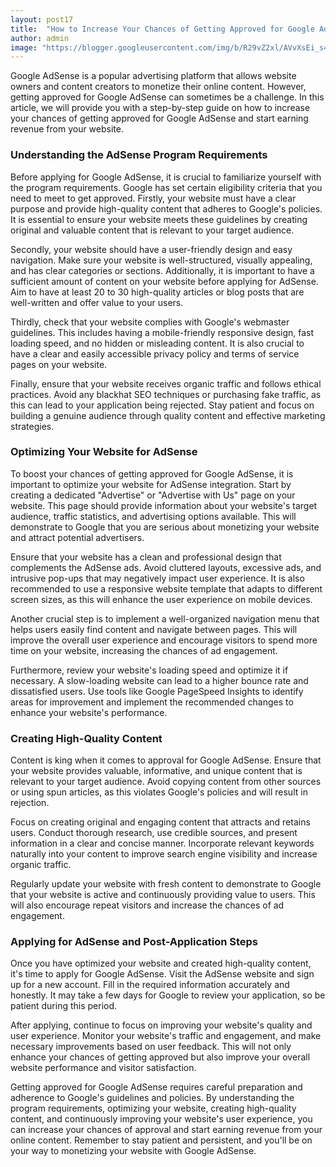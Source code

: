 ```yaml
---
layout: post17
title:  "How to Increase Your Chances of Getting Approved for Google AdSense"
author: admin
image: "https://blogger.googleusercontent.com/img/b/R29vZ2xl/AVvXsEi_s41xSMqoIiyP1hAx-9D3atamGg_Asu8dpxwxUxdHHwCOh7if_jX2AYfbttEW5gI9GbmwqWTDfnDx0YDvzGYxFNIvIa_28opze4TW_DqlIaItV98FaHyA1m2YEc8_BcNakz2trFFirFi6jk7wbinPB_6aNFgkI9qMAPWICbZuoiA1uLjSyQI_w4vS0zt3/s1600/images%20%2816%29.jpeg"
---
```







<p>Google AdSense is a popular advertising platform that allows website owners and content creators to monetize their online content. However, getting approved for Google AdSense can sometimes be a challenge. In this article, we will provide you with a step-by-step guide on how to increase your chances of getting approved for Google AdSense and start earning revenue from your website.</p>
<h3>Understanding the AdSense Program Requirements</h3>
<p>Before applying for Google AdSense, it is crucial to familiarize yourself with the program requirements. Google has set certain eligibility criteria that you need to meet to get approved. Firstly, your website must have a clear purpose and provide high-quality content that adheres to Google's policies. It is essential to ensure your website meets these guidelines by creating original and valuable content that is relevant to your target audience.</p>
<p>Secondly, your website should have a user-friendly design and easy navigation. Make sure your website is well-structured, visually appealing, and has clear categories or sections. Additionally, it is important to have a sufficient amount of content on your website before applying for AdSense. Aim to have at least 20 to 30 high-quality articles or blog posts that are well-written and offer value to your users.</p>
<p>Thirdly, check that your website complies with Google's webmaster guidelines. This includes having a mobile-friendly responsive design, fast loading speed, and no hidden or misleading content. It is also crucial to have a clear and easily accessible privacy policy and terms of service pages on your website.</p>
<p>Finally, ensure that your website receives organic traffic and follows ethical practices. Avoid any blackhat SEO techniques or purchasing fake traffic, as this can lead to your application being rejected. Stay patient and focus on building a genuine audience through quality content and effective marketing strategies.</p>
<h3>Optimizing Your Website for AdSense</h3>
<p>To boost your chances of getting approved for Google AdSense, it is important to optimize your website for AdSense integration. Start by creating a dedicated &quot;Advertise&quot; or &quot;Advertise with Us&quot; page on your website. This page should provide information about your website's target audience, traffic statistics, and advertising options available. This will demonstrate to Google that you are serious about monetizing your website and attract potential advertisers.</p>
<p>Ensure that your website has a clean and professional design that complements the AdSense ads. Avoid cluttered layouts, excessive ads, and intrusive pop-ups that may negatively impact user experience. It is also recommended to use a responsive website template that adapts to different screen sizes, as this will enhance the user experience on mobile devices.</p>
<p>Another crucial step is to implement a well-organized navigation menu that helps users easily find content and navigate between pages. This will improve the overall user experience and encourage visitors to spend more time on your website, increasing the chances of ad engagement.</p>
<p>Furthermore, review your website's loading speed and optimize it if necessary. A slow-loading website can lead to a higher bounce rate and dissatisfied users. Use tools like Google PageSpeed Insights to identify areas for improvement and implement the recommended changes to enhance your website's performance.</p>
<h3>Creating High-Quality Content</h3>
<p>Content is king when it comes to approval for Google AdSense. Ensure that your website provides valuable, informative, and unique content that is relevant to your target audience. Avoid copying content from other sources or using spun articles, as this violates Google's policies and will result in rejection.</p>
<p>Focus on creating original and engaging content that attracts and retains users. Conduct thorough research, use credible sources, and present information in a clear and concise manner. Incorporate relevant keywords naturally into your content to improve search engine visibility and increase organic traffic.</p>
<p>Regularly update your website with fresh content to demonstrate to Google that your website is active and continuously providing value to users. This will also encourage repeat visitors and increase the chances of ad engagement.</p>
<h3>Applying for AdSense and Post-Application Steps</h3>
<p>Once you have optimized your website and created high-quality content, it's time to apply for Google AdSense. Visit the AdSense website and sign up for a new account. Fill in the required information accurately and honestly. It may take a few days for Google to review your application, so be patient during this period.</p>
<p>After applying, continue to focus on improving your website's quality and user experience. Monitor your website's traffic and engagement, and make necessary improvements based on user feedback. This will not only enhance your chances of getting approved but also improve your overall website performance and visitor satisfaction.</p>
<p>Getting approved for Google AdSense requires careful preparation and adherence to Google's guidelines and policies. By understanding the program requirements, optimizing your website, creating high-quality content, and continuously improving your website's user experience, you can increase your chances of approval and start earning revenue from your online content. Remember to stay patient and persistent, and you'll be on your way to monetizing your website with Google AdSense.</p>


